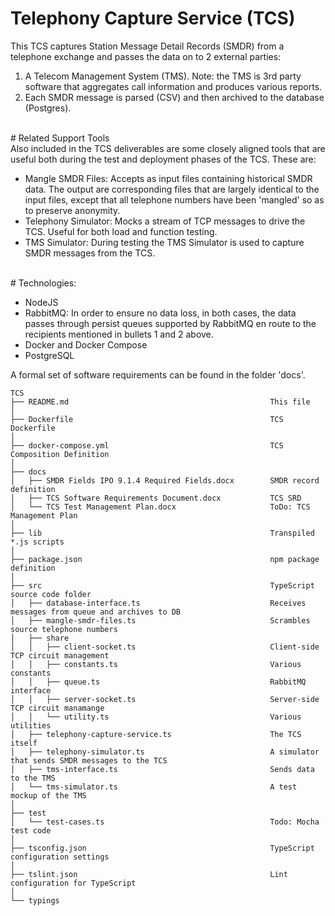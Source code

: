 # Telephony Capture Service (TCS)

This TCS captures Station Message Detail Records (SMDR) from a telephone exchange and passes the data on to 2 external parties:
<ol>
<li>A Telecom Management System (TMS).  Note: the TMS is 3rd party software that aggregates call information and produces various reports.</li>
<li>Each SMDR message is parsed (CSV) and then archived to the database (Postgres).</li>
</ol>
<br>
# Related Support Tools
<br>
Also included in the TCS deliverables are some closely aligned tools that are useful both during the test and deployment phases of the TCS.  These are:
<ul>
<li>Mangle SMDR Files: Accepts as input files containing historical SMDR data.  The output are corresponding files that are largely identical to the input files, except that all telephone numbers have been 'mangled' so as to preserve anonymity.</li>
<li>Telephony Simulator: Mocks a stream of TCP messages to drive the TCS.  Useful for both load and function testing.</li>
<li>TMS Simulator: During testing the TMS Simulator is used to capture SMDR messages from the TCS.</li>
</ul>
<br>
# Technologies:
<ul>
<li>NodeJS</li>
<li>RabbitMQ: In order to ensure no data loss, in both cases, the data passes through persist queues supported by RabbitMQ en route to the recipients mentioned in bullets 1 and 2 above.</li>
<li>Docker and Docker Compose</li>
<li>PostgreSQL</li>
</ul>

A formal set of software requirements can be found in the folder 'docs'. 

```
TCS
├── README.md                                             This file
│
├── Dockerfile                                            TCS Dockerfile
│
├── docker-compose.yml                                    TCS Composition Definition
│
├── docs
│   ├── SMDR Fields IPO 9.1.4 Required Fields.docx        SMDR record definition
│   ├── TCS Software Requirements Document.docx           TCS SRD
│   └── TCS Test Management Plan.docx                     ToDo: TCS Management Plan
│
├── lib                                                   Transpiled *.js scripts
│
├── package.json                                          npm package definition
│
├── src                                                   TypeScript source code folder
│   ├── database-interface.ts                             Receives messages from queue and archives to DB
│   ├── mangle-smdr-files.ts                              Scrambles source telephone numbers
│   ├── share
│   │   ├── client-socket.ts                              Client-side TCP circuit management
│   │   ├── constants.ts                                  Various constants
│   │   ├── queue.ts                                      RabbitMQ interface
│   │   ├── server-socket.ts                              Server-side TCP circuit manamange
│   │   └── utility.ts                                    Various utilities
│   ├── telephony-capture-service.ts                      The TCS itself
│   ├── telephony-simulator.ts                            A simulator that sends SMDR messages to the TCS
│   ├── tms-interface.ts                                  Sends data to the TMS
│   └── tms-simulator.ts                                  A test mockup of the TMS
│
├── test
│   └── test-cases.ts                                     Todo: Mocha test code
│
├── tsconfig.json                                         TypeScript configuration settings
│
├── tslint.json                                           Lint configuration for TypeScript
│
└── typings                                
```

